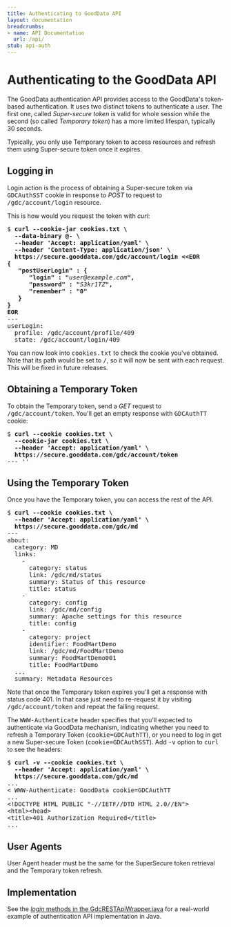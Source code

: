 ```yaml
---
title: Authenticating to GoodData API
layout: documentation
breadcrumbs:
- name: API Documentation
  url: /api/
stub: api-auth
---
```


# Authenticating to the GoodData API

The GoodData authentication API provides access to the GoodData's token-based authentication.
It uses two distinct tokens to authenticate a user. The first one, called <i>Super-secure token</i>
is valid for whole session while the second (so called <i>Temporary token</i>) has a more limited
lifespan, typically 30 seconds.

Typically, you only use Temporary token to access resources and refresh them using Super-secure
token once it expires.

## Logging in

Login action is the process of obtaining a Super-secure token via <tt>GDCAuthSST</tt> cookie
in response to <i>POST</i> to request to <tt>/gdc/account/login</tt> resource.

This is how would you request the token with <i>curl</i>:

<pre>$ <b>curl --cookie-jar cookies.txt \
  --data-binary @- \
  --header 'Accept: application/yaml' \
  --header 'Content-Type: application/json' \
  https://secure.gooddata.com/gdc/account/login &lt;&lt;EOR
{
   "postUserLogin" : {
      "login" : "</b><i>user@example.com</i><b>",
      "password" : "</b><i>S3kr1TZ</i><b>",
      "remember" : "0"
   }
}
EOR</b>
--- 
userLogin: 
  profile: /gdc/account/profile/409
  state: /gdc/account/login/409
</pre>

You can now look into <tt>cookies.txt</tt> to check the cookie you've obtained.
Note that its path would be set to <tt>/</tt>, so it will now be sent with each request.
This will be fixed in future releases.

## Obtaining a Temporary Token

To obtain the Temporary token, send a <i>GET</i> request to <tt>/gdc/account/token</tt>.
You'll get an empty response with <tt>GDCAuthTT</tt> cookie:

<pre>$ <b>curl --cookie cookies.txt \
  --cookie-jar cookies.txt \
  --header 'Accept: application/yaml' \
  https://secure.gooddata.com/gdc/account/token</b>
--- ''</pre>

## Using the Temporary Token

Once you have the Temporary token, you can access the rest of the API.

<pre>$ <b>curl --cookie cookies.txt \
  --header 'Accept: application/yaml' \
  https://secure.gooddata.com/gdc/md</b>
--- 
about: 
  category: MD
  links: 
    - 
      category: status
      link: /gdc/md/status
      summary: Status of this resource
      title: status
    - 
      category: config
      link: /gdc/md/config
      summary: Apache settings for this resource
      title: config
    - 
      category: project
      identifier: FoodMartDemo
      link: /gdc/md/FoodMartDemo
      summary: FoodMartDemo001
      title: FoodMartDemo
  ...
  summary: Metadata Resources</pre>

Note that once the Temporary token expires you'll get a response with status code 401.
In that case just need to re-request it by visiting <tt>/gdc/account/token</tt> and
repeat the failing request.

The <tt>WWW-Authenticate</tt> header specifies that you'll expected to authenticate
via GoodData mechanism, indicating whether you need to refresh a Temporary Token
(<tt>cookie=GDCAuthTT</tt>), or you need to log in get a new Super-secure Token
(<tt>cookie=GDCAuthSST</tt>). Add <tt>-v</tt> option to <tt>curl</tt> to see the
headers:

<pre>$ <b>curl -v --cookie cookies.txt \
  --header 'Accept: application/yaml' \
  https://secure.gooddata.com/gdc/md</b>
...
&lt WWW-Authenticate: GoodData cookie=GDCAuthTT
...
&lt;!DOCTYPE HTML PUBLIC "-//IETF//DTD HTML 2.0//EN"&gt;
&lt;html&gt;&lt;head&gt;
&lt;title&gt;401 Authorization Required&lt;/title&gt;
...</pre>

## User Agents

User Agent header must be the same for the SuperSecure token retrieval and the Temporary token refresh.

## Implementation

See the [_login_ methods in the GdcRESTApiWrapper.java](http://github.com/gooddata/GoodData-CL/blob/master/backend/src/main/java/com/gooddata/integration/rest/GdcRESTApiWrapper.java) for a real-world example of authentication API implementation in Java.
